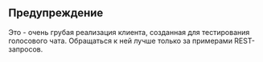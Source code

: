 ## Предупреждение
Это - очень грубая реализация клиента, созданная для тестирования голосового чата.
Обращаться к ней лучше только за примерами REST-запросов.
